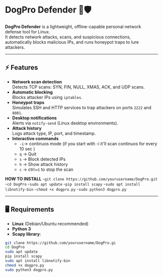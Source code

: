 # DogPro Defender 🐶🛡️

**DogPro Defender** is a lightweight, offline-capable personal network defense tool for Linux.  
It detects network attacks, scans, and suspicious connections, automatically blocks malicious IPs, and runs honeypot traps to lure attackers.  

---

## ⚡ Features

- **Network scan detection**  
  Detects TCP scans: SYN, FIN, NULL, XMAS, ACK, and UDP scans.  
- **Automatic blocking**  
  Blocks attacker IPs using `iptables`.  
- **Honeypot traps**  
  Simulates SSH and HTTP services to trap attackers on ports `2222` and `8081`.  
- **Desktop notifications**  
  Alerts via `notify-send` (Linux desktop environments).  
- **Attack history**  
  Logs attack type, IP, port, and timestamp.  
- **Interactive commands**
  - `-i`→ continuos mode (if you start with -i it'll scan continuos for every 10 sec )  
  - `q` → Quit  
  - `s` → Block detected IPs  
  - `h` → Show attack history 
  - `c` → ctrl+c to stop the scan 


**HOW TO INSTALL**
-`git clone https://github.com/yourusername/DogPro.git`
-`cd DogPro`
-`sudo apt update`
-`pip install scapy`
-`sudo apt install libnotify-bin`
-`chmod +x dogpro.py`
-`sudo python3 dogpro.py`

---

## 🖥️ Requirements

- **Linux** (Debian/Ubuntu recommended)  
- **Python 3**  
- **Scapy library**:

```bash
git clone https://github.com/yourusername/DogPro.gi
cd DogPro
sudo apt update
pip install scapy
sudo apt install libnotify-bin
chmod +x dogpro.py
sudo python3 dogpro.py
